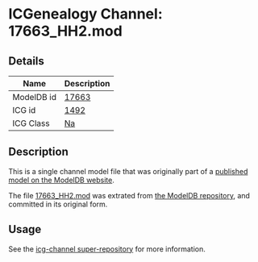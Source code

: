 # ICGenealogy Channel: 17663\_HH2.mod

## Details

Name | Description
---- | -----------
ModelDB id | [17663](http://senselab.med.yale.edu/ModelDB/ShowModel.cshtml?model=17663)
ICG id | [1492](http://icg.neurotheory.ox.ac.uk/channels/2/1492)
ICG Class | [Na](http://icg.neurotheory.ox.ac.uk/channels/2)

## Description

This is a single channel model file that was originally part of a [published model on the ModelDB website](http://senselab.med.yale.edu/mModelDB/ShowModel.cshtml?model=17663).

The file [17663\_HH2.mod](17663_HH2.mod) was extrated from [the ModelDB repository](http://senselab.med.yale.edu/ModelDB/ShowModel.cshtml?model=17663), and committed in its original form.

## Usage

See the [icg-channel super-repository](https://github.com/icgenealogy/icg-channels) for more information.